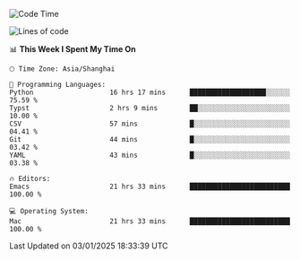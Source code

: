 <!--START_SECTION:waka-->
![Code Time](http://img.shields.io/badge/Code%20Time-2%2C436%20hrs%2047%20mins-blue)

![Lines of code](https://img.shields.io/badge/From%20Hello%20World%20I%27ve%20Written-309.9%20thousand%20lines%20of%20code-blue)

📊 **This Week I Spent My Time On** 

```text
🕑︎ Time Zone: Asia/Shanghai

💬 Programming Languages: 
Python                   16 hrs 17 mins      ███████████████████░░░░░░   75.59 % 
Typst                    2 hrs 9 mins        ██░░░░░░░░░░░░░░░░░░░░░░░   10.00 % 
CSV                      57 mins             █░░░░░░░░░░░░░░░░░░░░░░░░   04.41 % 
Git                      44 mins             █░░░░░░░░░░░░░░░░░░░░░░░░   03.42 % 
YAML                     43 mins             █░░░░░░░░░░░░░░░░░░░░░░░░   03.38 % 

🔥 Editors: 
Emacs                    21 hrs 33 mins      █████████████████████████   100.00 % 

💻 Operating System: 
Mac                      21 hrs 33 mins      █████████████████████████   100.00 % 
```


 Last Updated on 03/01/2025 18:33:39 UTC
<!--END_SECTION:waka-->
